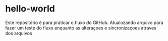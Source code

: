 # hello-world
Este repositório é para praticar o fluxo do GitHub.
Atualozando arquivo para fazer um teste do fluxo enquanto as alteraçoes e sincronizaçoes atraves dos arquivos
